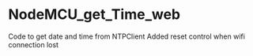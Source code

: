 # NodeMCU_get_Time_web

Code to get date and time from NTPClient
Added reset control when wifi connection lost
